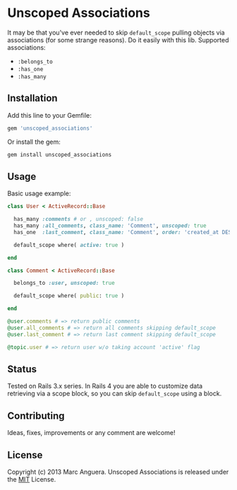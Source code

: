 Unscoped Associations
=====================
It may be that you've ever needed to skip `default_scope` pulling objects via associations (for some strange reasons).
Do it easily with this lib. Supported associations:
* `:belongs_to`
* `:has_one`
* `:has_many`

## Installation
Add this line to your Gemfile:

```ruby
gem 'unscoped_associations'
```

Or install the gem:

```ruby
gem install unscoped_associations
```

## Usage
Basic usage example:

```ruby
class User < ActiveRecord::Base

  has_many :comments # or , unscoped: false
  has_many :all_comments, class_name: 'Comment', unscoped: true
  has_one  :last_comment, class_name: 'Comment', order: 'created_at DESC', unscoped: true

  default_scope where( active: true )

end

class Comment < ActiveRecord::Base

  belongs_to :user, unscoped: true

  default_scope where( public: true )

end

@user.comments # => return public comments
@user.all_comments # => return all comments skipping default_scope
@user.last_comment # => return last comment skipping default_scope

@topic.user # => return user w/o taking account 'active' flag

```

## Status
Tested on Rails 3.x series. In Rails 4 you are able to customize data retrieving via a scope block, so you can skip `default_scope` using a block.


## Contributing
Ideas, fixes, improvements or any comment are welcome!


## License
Copyright (c) 2013 Marc Anguera. Unscoped Associations is released under the [MIT](http://opensource.org/licenses/MIT) License.